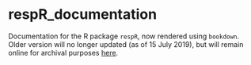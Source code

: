 # respR_documentation

Documentation for the R package `respR`, now rendered using `bookdown`. Older version will no longer updated (as of 15 July 2019), but will remain online for archival purposes [here](https://januarharianto.github.io/respR/index.html).

